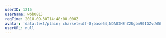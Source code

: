 ```yaml
---
userID: 1215
userName: wbb0815
regTime: 2018-09-30T14:48:00.000Z
avatar: 'data:text/plain; charset=utf-8;base64,NDA0IHBhZ2Ugbm90IGZvdW5kCg=='
userURL: null
---
```



